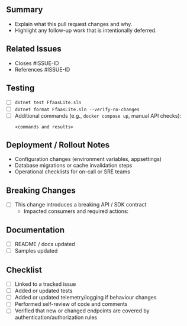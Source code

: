 ## Summary
- Explain what this pull request changes and why.
- Highlight any follow-up work that is intentionally deferred.

## Related Issues
- Closes #ISSUE-ID
- References #ISSUE-ID

## Testing
- [ ] `dotnet test FfaasLite.sln`
- [ ] `dotnet format FfaasLite.sln --verify-no-changes`
- [ ] Additional commands (e.g., `docker compose up`, manual API checks):
  ```text
  <commands and results>
  ```

## Deployment / Rollout Notes
- Configuration changes (environment variables, appsettings)
- Database migrations or cache invalidation steps
- Operational checklists for on-call or SRE teams

## Breaking Changes
- [ ] This change introduces a breaking API / SDK contract
  - Impacted consumers and required actions:

## Documentation
- [ ] README / docs updated
- [ ] Samples updated

## Checklist
- [ ] Linked to a tracked issue
- [ ] Added or updated tests
- [ ] Added or updated telemetry/logging if behaviour changes
- [ ] Performed self-review of code and comments
- [ ] Verified that new or changed endpoints are covered by authentication/authorization rules
